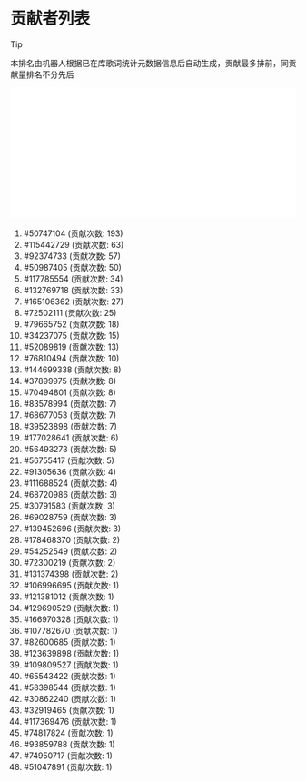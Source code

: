 # 贡献者列表

> [!TIP]
> 本排名由机器人根据已在库歌词统计元数据信息后自动生成，贡献最多排前，同贡献量排名不分先后

![贡献者头像画廊](./CONTRIBUTORS.svg)

1. #50747104 (贡献次数: 193)
2. #115442729 (贡献次数: 63)
3. #92374733 (贡献次数: 57)
4. #50987405 (贡献次数: 50)
5. #117785554 (贡献次数: 34)
6. #132769718 (贡献次数: 33)
7. #165106362 (贡献次数: 27)
8. #72502111 (贡献次数: 25)
9. #79665752 (贡献次数: 18)
10. #34237075 (贡献次数: 15)
11. #52089819 (贡献次数: 13)
12. #76810494 (贡献次数: 10)
13. #144699338 (贡献次数: 8)
14. #37899975 (贡献次数: 8)
15. #70494801 (贡献次数: 8)
16. #83578994 (贡献次数: 7)
17. #68677053 (贡献次数: 7)
18. #39523898 (贡献次数: 7)
19. #177028641 (贡献次数: 6)
20. #56493273 (贡献次数: 5)
21. #56755417 (贡献次数: 5)
22. #91305636 (贡献次数: 4)
23. #111688524 (贡献次数: 4)
24. #68720986 (贡献次数: 3)
25. #30791583 (贡献次数: 3)
26. #69028759 (贡献次数: 3)
27. #139452696 (贡献次数: 3)
28. #178468370 (贡献次数: 2)
29. #54252549 (贡献次数: 2)
30. #72300219 (贡献次数: 2)
31. #131374398 (贡献次数: 2)
32. #106996695 (贡献次数: 1)
33. #121381012 (贡献次数: 1)
34. #129690529 (贡献次数: 1)
35. #166970328 (贡献次数: 1)
36. #107782670 (贡献次数: 1)
37. #82600685 (贡献次数: 1)
38. #123639898 (贡献次数: 1)
39. #109809527 (贡献次数: 1)
40. #65543422 (贡献次数: 1)
41. #58398544 (贡献次数: 1)
42. #30862240 (贡献次数: 1)
43. #32919465 (贡献次数: 1)
44. #117369476 (贡献次数: 1)
45. #74817824 (贡献次数: 1)
46. #93859788 (贡献次数: 1)
47. #74950717 (贡献次数: 1)
48. #51047891 (贡献次数: 1)
